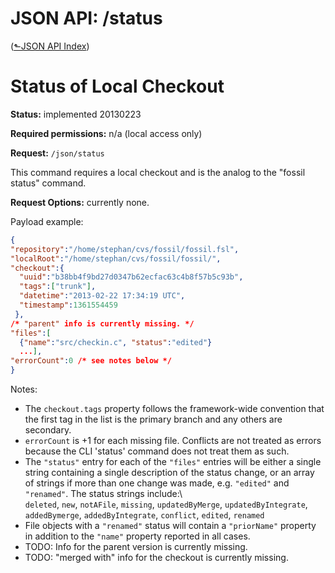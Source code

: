 # JSON API: /status
([&#x2b11;JSON API Index](index.md))

# Status of Local Checkout

**Status:** implemented 20130223

**Required permissions:** n/a (local access only)

**Request:** `/json/status`

This command requires a local checkout and is the analog to the "fossil
status" command.

**Request Options:** currently none.

Payload example:

```json
{
"repository":"/home/stephan/cvs/fossil/fossil.fsl",
"localRoot":"/home/stephan/cvs/fossil/fossil/",
"checkout":{
  "uuid":"b38bb4f9bd27d0347b62ecfac63c4b8f57b5c93b",
  "tags":["trunk"],
  "datetime":"2013-02-22 17:34:19 UTC",
  "timestamp":1361554459
 },
/* "parent" info is currently missing. */
"files":[
  {"name":"src/checkin.c", "status":"edited"}
  ...],
"errorCount":0 /* see notes below */
}
```

Notes:

-   The `checkout.tags` property follows the framework-wide convention
    that the first tag in the list is the primary branch and any others
    are secondary.
-   `errorCount` is +1 for each missing file. Conflicts are not treated as
    errors because the CLI 'status' command does not treat them as such.
-   The `"status"` entry for each of the `"files"` entries will be either a
    single string containing a single description of the status change, or
    an array of strings if more than one change was made, e.g. `"edited"`
    and `"renamed"`. The status strings include:\  
    `deleted`, `new`, `notAFile`, `missing`, `updatedByMerge`,
    `updatedByIntegrate`, `addedBymerge`, `addedByIntegrate`,
    `conflict`, `edited`, `renamed`
-   File objects with a `"renamed"` status will contain a `"priorName"`
    property in addition to the `"name"` property reported in all cases.
-   TODO: Info for the parent version is currently missing.
-   TODO: "merged with" info for the checkout is currently missing.
